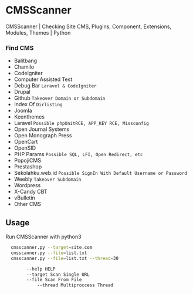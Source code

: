 # CMSScanner

CMSScanner | Checking Site CMS, Plugins, Component, Extensions, Modules, Themes | Python

### Find CMS

- Balitbang
- Chamilo
- CodeIgniter
- Computer Assisted Test
- Debug Bar `Laravel & CodeIgniter`
- Drupal
- Github `Takeover Domain or Subdomain`
- Index Of `Dirlisting`
- Joomla
- Keenthemes
- Laravel `Possible phpUnitRCE, APP_KEY RCE, Missconfig`
- Open Journal Systems
- Open Monograph Press
- OpenCart
- OpenSID
- PHP Params `Possible SQL, LFI, Open Redirect, etc`
- PopojiCMS
- Prestashop
- Sekolahku.web.id `Possible SignIn With Default Username or Password`
- Weebly `Takeover Subdomain`
- Wordpress
- X-Candy CBT
- vBulletin
- Other CMS

## Usage

Run CMSScanner with python3

```bash
  cmsscanner.py --target=site.com
  cmsscanner.py --file=list.txt
  cmsscanner.py --file=list.txt --thread=30

        --help HELP
        --target Scan Single URL
        --file Scan From File
            --thread Multiproccess Thread
```
